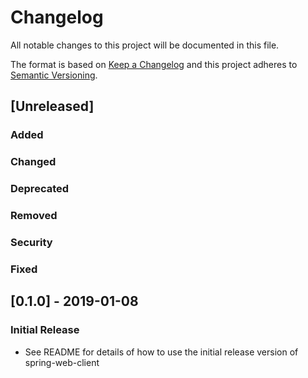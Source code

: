 # Changelog
All notable changes to this project will be documented in this file.

The format is based on [Keep a Changelog](http://keepachangelog.com/en/1.0.0/)
and this project adheres to [Semantic Versioning](http://semver.org/spec/v2.0.0.html).

## [Unreleased]
### Added
### Changed
### Deprecated
### Removed
### Security
### Fixed

## [0.1.0] - 2019-01-08
### Initial Release
- See README for details of how to use the initial release version of spring-web-client